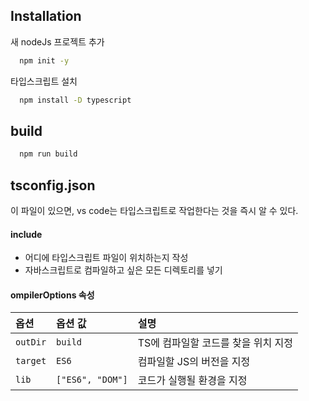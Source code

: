 ## Installation

새 nodeJs 프로젝트 추가

```bash
  npm init -y
```

타입스크립트 설치

```bash
  npm install -D typescript
```

## build

```bash
  npm run build
```

## tsconfig.json

이 파일이 있으면, vs code는 타입스크립트로 작업한다는 것을 즉시 알 수 있다.

#### include

- 어디에 타입스크립트 파일이 위치하는지 작성
- 자바스크립트로 컴파일하고 싶은 모든 디렉토리를 넣기

#### ompilerOptions 속성

| 옵션     | 옵션 값          | 설명                                |
| :------- | :--------------- | :---------------------------------- |
| `outDir` | `build`          | TS에 컴파일할 코드를 찾을 위치 지정 |
| `target` | `ES6`            | 컴파일할 JS의 버전을 지정           |
| `lib`    | `["ES6", "DOM"]` | 코드가 실행될 환경을 지정           |
